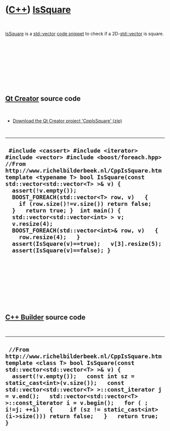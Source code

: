 



 

 

 

 

 

([C++](Cpp.md)) [IsSquare](CppIsSquare.md)
============================================

 

[IsSquare](CppIsSquare.md) is a [std::vector](CppVector.md) [code
snippet](CppCodeSnippets.md) to check if a
2D-[std::vector](CppVector.md) is square.

 

 

 

 

 

[Qt Creator](CppQtCreator.md) source code
------------------------------------------

 

-   [Download the Qt Creator project
    'CppIsSquare' (zip)](CppIsSquare.zip)

 

  -------------------------------------------------------------------------------------------------------------------------------------------------------------------------------------------------------------------------------------------------------------------------------------------------------------------------------------------------------------------------------------------------------------------------------------------------------------------------------------------------------------------------------------------------------------------------------------
  ` #include <cassert> #include <iterator> #include <vector> #include <boost/foreach.hpp>  //From http://www.richelbilderbeek.nl/CppIsSquare.htm template <typename T> bool IsSquare(const std::vector<std::vector<T> >& v) {   assert(!v.empty());   BOOST_FOREACH(std::vector<T> row, v)   {     if (row.size()!=v.size()) return false;   }   return true; }  int main() {   std::vector<std::vector<int> > v;   v.resize(4);   BOOST_FOREACH(std::vector<int>& row, v)   {     row.resize(4);   }   assert(IsSquare(v)==true);   v[3].resize(5);   assert(IsSquare(v)==false); }`
  -------------------------------------------------------------------------------------------------------------------------------------------------------------------------------------------------------------------------------------------------------------------------------------------------------------------------------------------------------------------------------------------------------------------------------------------------------------------------------------------------------------------------------------------------------------------------------------

 

 

 

 

 

[C++ Builder](CppBuilder.md) source code
-----------------------------------------

 

  ----------------------------------------------------------------------------------------------------------------------------------------------------------------------------------------------------------------------------------------------------------------------------------------------------------------------------------------------------------------------------------------------------------------------------------------------
  ` //From http://www.richelbilderbeek.nl/CppIsSquare.htm template <class T> bool IsSquare(const std::vector<std::vector<T> >& v) {   assert(!v.empty());   const int sz = static_cast<int>(v.size());   const std::vector<std::vector<T> >::const_iterator j = v.end();   std::vector<std::vector<T> >::const_iterator i = v.begin();   for ( ; i!=j; ++i)   {     if (sz != static_cast<int>(i->size())) return false;   }   return true; }`
  ----------------------------------------------------------------------------------------------------------------------------------------------------------------------------------------------------------------------------------------------------------------------------------------------------------------------------------------------------------------------------------------------------------------------------------------------

 

 

 

 

 





 



